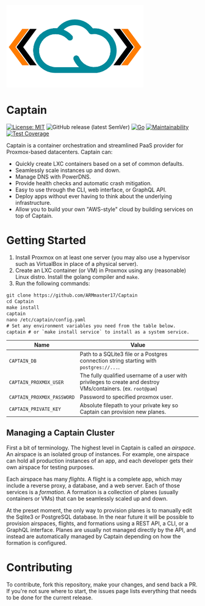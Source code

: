 ![Logo](https://github.com/ARMmaster17/Captain/raw/main/static/Captain.png)
# Captain
[![License: MIT](https://img.shields.io/badge/License-MIT-yellow.svg)](https://opensource.org/licenses/MIT)
![GitHub release (latest SemVer)](https://img.shields.io/github/v/release/ARMmaster17/Captain?sort=semver)
[![Go](https://github.com/ARMmaster17/Captain/actions/workflows/go.yml/badge.svg?branch=main)](https://github.com/ARMmaster17/Captain/actions/workflows/go.yml)
[![Maintainability](https://api.codeclimate.com/v1/badges/ade54503d0d7daec431f/maintainability)](https://codeclimate.com/github/ARMmaster17/Captain/maintainability)
[![Test Coverage](https://api.codeclimate.com/v1/badges/ade54503d0d7daec431f/test_coverage)](https://codeclimate.com/github/ARMmaster17/Captain/test_coverage)

Captain is a container orchestration and streamlined PaaS provider for Proxmox-based datacenters. Captain can:
- Quickly create LXC containers based on a set of common defaults.
- Seamlessly scale instances up and down.
- Manage DNS with PowerDNS.
- Provide health checks and automatic crash mitigation.
- Easy to use through the CLI, web interface, or GraphQL API.
- Deploy apps without ever having to think about the underlying infrastructure.
- Allow you to build your own "AWS-style" cloud by building services on top of Captain.

# Getting Started

1. Install Proxmox on at least one server (you may also use a hypervisor such as VirtualBox in place of a physical server).
2. Create an LXC container (or VM) in Proxmox using any (reasonable) Linux distro. Install the golang compiler and `make`.
3. Run the following commands:

```shell
git clone https://github.com/ARMmaster17/Captain
cd Captain
make install
captain
nano /etc/captain/config.yaml
# Set any environment variables you need from the table below.
captain # or `make install service` to install as a system service.
```

| Name | Value |
   |---|---|
| `CAPTAIN_DB` | Path to a SQLite3 file or a Postgres connection string starting with `postgres://...`. |
| `CAPTAIN_PROXMOX_USER` | The fully qualified username of a user with privileges to create and destroy VMs/containers. (ex. `root@pam`) |
| `CAPTAIN_PROXMOX_PASSWORD` | Password to specified proxmox user. |
| `CAPTAIN_PRIVATE_KEY` | Absolute filepath to your private key so Captain can provision new planes. |

## Managing a Captain Cluster
First a bit of terminology. The highest level in Captain is called an *airspace*. An airspace is an isolated group of instances. For example, one airspace can hold all production instances of an app, and each developer gets their own airspace for testing purposes.

Each airspace has many *flights*. A flight is a complete app, which may include a reverse proxy, a database, and a web server. Each of those services is a *formation*. A formation is a collection of planes (usually containers or VMs) that can be seamlessly scaled up and down.

At the preset moment, the only way to provision planes is to manually edit the Sqlite3 or PostgreSQL database. In the near future it will be possible to provision airspaces, flights, and formations using a REST API, a CLI, or a GraphQL interface. Planes are usually not managed directly by the API, and instead are automatically managed by Captain depending on how the formation is configured.

# Contributing

To contribute, fork this repository, make your changes, and send back a PR. If you're not sure where to start, the issues page lists everything that needs to be done for the current release.
